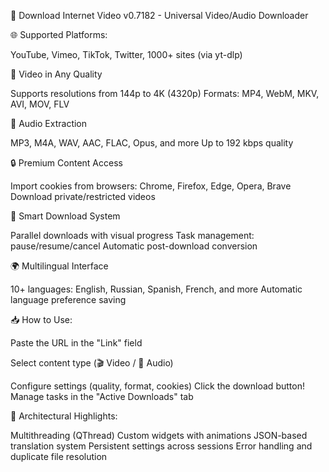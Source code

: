 🌟 Download Internet Video v0.7182 - Universal Video/Audio Downloader

🌐 Supported Platforms:

YouTube, Vimeo, TikTok, Twitter, 1000+ sites (via yt-dlp)

🎥 Video in Any Quality

Supports resolutions from 144p to 4K (4320p)
Formats: MP4, WebM, MKV, AVI, MOV, FLV

🎵 Audio Extraction

MP3, M4A, WAV, AAC, FLAC, Opus, and more
Up to 192 kbps quality

🔒 Premium Content Access

Import cookies from browsers: Chrome, Firefox, Edge, Opera, Brave
Download private/restricted videos

🚀 Smart Download System

Parallel downloads with visual progress
Task management: pause/resume/cancel
Automatic post-download conversion

🌍 Multilingual Interface

10+ languages: English, Russian, Spanish, French, and more
Automatic language preference saving

📥 How to Use:

Paste the URL in the "Link" field

Select content type (🎬 Video / 🎵 Audio)

Configure settings (quality, format, cookies)
Click the download button!
Manage tasks in the "Active Downloads" tab

🚀 Architectural Highlights:

Multithreading (QThread)
Custom widgets with animations
JSON-based translation system
Persistent settings across sessions
Error handling and duplicate file resolution


